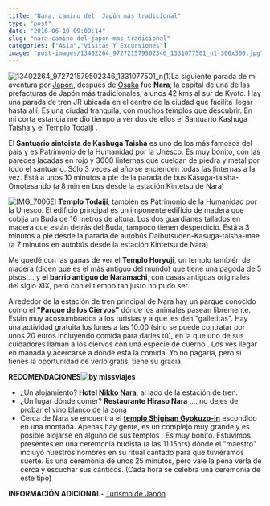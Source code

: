 ```yaml
---
title: "Nara, camino del  Japón más tradicional"
type: "post"
date: "2016-06-10 09:09:14"
slug: "nara-camino-del-japon-mas-tradicional"
categories: ["Asia","Visitas Y Excursiones"]
image: "post-images/13402264_972721579502346_1331077501_n1-300x300.jpg"
---
```


![13402264_972721579502346_1331077501_n(1)](post-images/13402264_972721579502346_1331077501_n1-300x300.jpg)La siguiente parada de mi aventura por [Japón](http://www.missviajes.com/la-ruta-kumano-perdida-en-japon/), después de [Osaka](http://www.missviajes.com/osaka-y-el-puente-de-dotombori/) fue **Nara**, la capital de una de las prefacturas de Japón más tradicionales, a unos 42 kms al sur de Kyoto. Hay una parada de tren JR ubicada en el centro de la ciudad que facilita llegar hasta allí. Es una ciudad tranquila, con muchos templos que descubrir. En mi corta estancia me dio tiempo a ver dos de ellos el Santuario Kashuga Taisha y el Templo Todaiji . 

 

El **Santuario sintoista de Kashuga Taisha** es uno de los más famosos del país y es Patrimonio de la Humanidad por la Unesco. Es muy bonito, con las paredes lacadas en rojo y 3000 linternas que cuelgan de piedra y metal por todo el santuario. Sólo 3 veces al año se encienden todas las linternas a la vez. Está a unos 10 minutos a pie de la parada de bus Kasuga-taisha-Omotesando (a 8 min en bus desde la estación Kintetsu de Nara)

 

![IMG_7006](post-images/IMG_7006-225x300.jpg)El **Templo Todaiji**, también es Patrimonio de la Humanidad por la Unesco. El edificio principal es un imponente edificio de madera que cobija un Buda de 16 metros de altura. Los dos guardianes tallados en madera que están detrás del Buda, tampoco tienen desperdicio. Está a 3 minutos a pie desde la parada de autobús Daibutsuden-Kasuga-taisha-mae (a 7 minutos en autobús desde la estación Kintetsu de Nara)



Me quedé con las ganas de ver el **Templo Horyuji**, un templo también de madera (dicen que es el más antiguo del mundo) que tiene una pagoda de 5 pisos.... y **el barrio antiguo de Naramachi**, con casas antiguas originales del siglo XIX, pero con el tiempo tan justo no pudo ser.



Alrededor de la estación de tren principal de Nara hay un parque conocido como el **"Parque de los Ciervos"** dónde los animales pasean libremente. Están muy acostumbrados a los turistas y a que les den "galletitas". Hay una actividad gratuita los lunes a las 10.00 (sino se puede contratar por unos 20 euros incluyendo comida para darles tú), en la que uno de sus cuidadores llaman a los ciervos con una especie de cuerno . Los ves llegar en manada y acercarse a dónde está la comida. Yo no pagaría, pero si tienes la oportunidad de verlo gratis, tiene su gracia. 



**RECOMENDACIONES![by missviajes](post-images/IMG_6914-225x300.jpg)**

- ¿Un alojamiento? **Hotel [Nikko Nara](http://www.missviajes.com/donde-dormir-en-nara/)**, al lado de la estación de tren.
- ¿Un lugar dónde comer? **Restaurante Hiraso Nara** .... no dejes de probar el vino blanco de la zona
- Cerca de Nara se encuentra el [**templo Shigisan Gyokuzo-in**](http://www.missviajes.com/donde-dormir-en-nara/) escondido en una montaña. Apenas hay gente, es un complejo muy grande y es posible alojarse en alguno de sus templos . Es muy bonito. Estuvimos presentes en una ceremonia budista (a las 11.15hrs) dónde el "maestro" incluyó nuestros nombres en su ritual cantado para que tuviéramos suerte. Es una ceremonia de unos 25 minutos, pero vale la pena verla de cerca y escuchar sus cánticos. (Cada hora se celebra una ceremonia de este tipo)

**INFORMACIÓN ADICIONAL**- [Turismo de Japón](https://www.turismo-japon.es/)